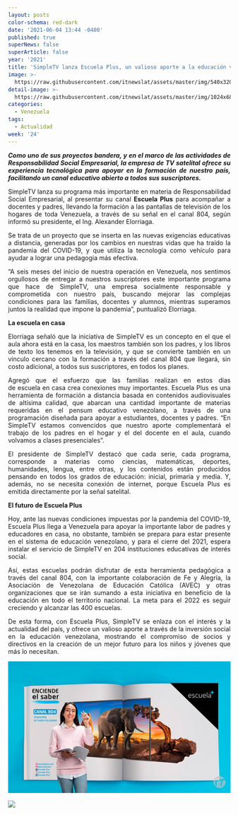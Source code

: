 ```yaml
---
layout: posts
color-schema: red-dark
date: '2021-06-04 13:44 -0400'
published: true
superNews: false
superArticle: false
year: '2021'
title: 'SimpleTV lanza Escuela Plus, un valioso aporte a la educación venezolana'
image: >-
  https://raw.githubusercontent.com/itnewslat/assets/master/img/540x320/Canal-Escuela-p.jpg
detail-image: >-
  https://raw.githubusercontent.com/itnewslat/assets/master/img/1024x680/Canal-Escuela-g.jpg
categories:
  - Venezuela
tags:
  - Actualidad
week: '24'
---
```

<p style="text-align: justify;"><strong><em>Como uno de sus proyectos bandera, y en el marco de las actividades de Responsabilidad Social Empresarial, la empresa de TV satelital ofrece su experiencia tecnológica para apoyar en la formación de nuestro país, facilitando un canal educativo abierto a todos sus suscriptores.</em></strong></p>
<p style="text-align: justify;">SimpleTV lanza su programa más importante en materia de Responsabilidad Social Empresarial, al presentar su canal <strong>Escuela Plus</strong> para acompañar a docentes y padres, llevando la formación a las pantallas de televisión de los hogares de toda Venezuela, a través de su señal en el canal 804, según informó su presidente, el Ing. Alexander Elorriaga.</p>
<p style="text-align: justify;">Se trata de un proyecto que se inserta en las nuevas exigencias educativas a distancia, generadas por los cambios en nuestras vidas que ha traído la pandemia del COVID-19, y que utiliza la tecnología como vehículo para ayudar a lograr una pedagogía más efectiva.</p>
<p style="text-align: justify;">“A seis meses del inicio de nuestra operación en Venezuela, nos sentimos orgullosos de entregar a nuestros suscriptores este importante programa que hace de SimpleTV, una empresa socialmente responsable y comprometida con nuestro país, buscando mejorar las complejas condiciones para las familias, docentes y alumnos, mientras superamos juntos la realidad que impone la pandemia”, puntualizó Elorriaga.</p>
<p style="text-align: justify;"><strong>La escuela en casa </strong></p>
<p style="text-align: justify;">Elorriaga señaló que la iniciativa de SimpleTV es un concepto en el que el aula ahora está en la casa, los maestros también son los padres, y los libros de texto los tenemos en la televisión, y que se convierte también en un vínculo cercano con la formación a través del canal 804 que llegará, sin costo adicional, a todos sus suscriptores, en todos los planes.</p>
<p style="text-align: justify;">Agregó que el esfuerzo que las familias realizan en estos días de escuela en casa crea conexiones muy importantes. Escuela Plus es una herramienta de formación a distancia basada en contenidos audiovisuales de altísima calidad, que abarcan una cantidad importante de materias requeridas en el pensum educativo venezolano, a través de una programación diseñada para apoyar a estudiantes, docentes y padres. “En SimpleTV estamos convencidos que nuestro aporte complementará el trabajo de los padres en el hogar y el del docente en el aula, cuando volvamos a clases presenciales”.</p>
<p style="text-align: justify;">El presidente de SimpleTV destacó que cada serie, cada programa, corresponde a materias como ciencias, matemáticas, deportes, humanidades, lengua, entre otras, y los contenidos están producidos pensando en todos los grados de educación: inicial, primaria y media. Y, además, no se necesita conexión de internet, porque Escuela Plus es emitida directamente por la señal satelital.</p>
<p style="text-align: justify;"><strong>El futuro de Escuela Plus</strong></p>
<p style="text-align: justify;">Hoy, ante las nuevas condiciones impuestas por la pandemia del COVID-19, Escuela Plus llega a Venezuela para apoyar la importante labor de padres y educadores en casa, no obstante, también se prepara para estar presente en el sistema de educación venezolano, y para el cierre del 2021, espera instalar el servicio de SimpleTV en 204 instituciones educativas de interés social.</p>
<p style="text-align: justify;">Así, estas escuelas podrán disfrutar de esta herramienta pedagógica a través del canal 804, con la importante colaboración de Fe y Alegría, la Asociación de Venezolana de Educación Católica (AVEC) y otras organizaciones que se irán sumando a esta iniciativa en beneficio de la educación en todo el territorio nacional. La meta para el 2022 es seguir creciendo y alcanzar las 400 escuelas.</p>
<p style="text-align: justify;">De esta forma, con Escuela Plus, SimpleTV se enlaza con el interés y la actualidad del país, y ofrece un valioso aporte a través de la inversión social en la educación venezolana, mostrando el compromiso de socios y directivos en la creación de un mejor futuro para los niños y jóvenes que más lo necesitan.</p>

![](https://raw.githubusercontent.com/itnewslat/assets/master/img/540x320/Canal-Escuela-p.jpg)

<img src="https://tracker.metricool.com/c3po.jpg?hash=56f88a41e39ab42c063cc51676587a04"/>

